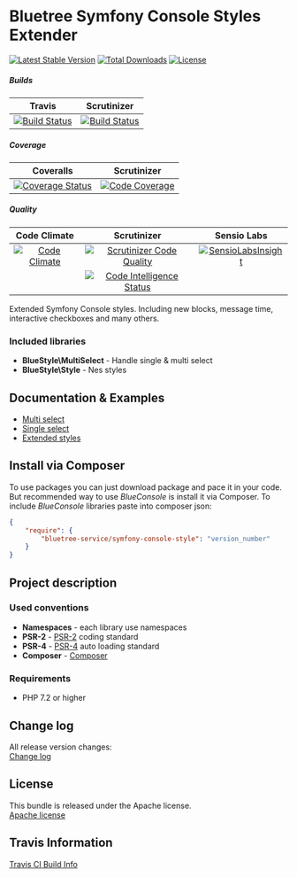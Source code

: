 Bluetree Symfony Console Styles Extender
========================================

[![Latest Stable Version](https://poser.pugx.org/bluetree-service/symfony-console-style/v/stable.svg?style=flat-square)](https://packagist.org/packages/bluetree-service/symfony-console-style)
[![Total Downloads](https://poser.pugx.org/bluetree-service/symfony-console-style/downloads.svg?style=flat-square)](https://packagist.org/packages/bluetree-service/symfony-console-style)
[![License](https://poser.pugx.org/bluetree-service/symfony-console-style/license.svg?style=flat-square)](https://packagist.org/packages/bluetree-service/symfony-console-style)

##### Builds
| Travis | Scrutinizer |
|:---:|:---:|
| [![Build Status](https://travis-ci.org/bluetree-service/symfony-console-style.svg?style=flat-square)](https://travis-ci.org/bluetree-service/symfony-console-style) | [![Build Status](https://scrutinizer-ci.com/g/bluetree-service/symfony-console-style/badges/build.png?style=flat-square&b=master)](https://scrutinizer-ci.com/g/bluetree-service/symfony-console-style/build-status/master) |

##### Coverage
| Coveralls | Scrutinizer |
|:---:|:---:|
| [![Coverage Status](https://coveralls.io/repos/github/bluetree-service/symfony-console-style/badge.svg?style=flat-square&branch=master)](https://coveralls.io/github/bluetree-service/symfony-console-style?branch=master) | [![Code Coverage](https://scrutinizer-ci.com/g/bluetree-service/symfony-console-style/badges/coverage.png?style=flat-square&b=master)](https://scrutinizer-ci.com/g/bluetree-service/symfony-console-style/?branch=master) |

##### Quality
| Code Climate | Scrutinizer | Sensio Labs |
|:---:|:---:|:---:|
| [![Code Climate](https://codeclimate.com/github/bluetree-service/symfony-console-style/badges/gpa.svg?style=flat-square)](https://codeclimate.com/github/bluetree-service/symfony-console-style) | [![Scrutinizer Code Quality](https://scrutinizer-ci.com/g/bluetree-service/symfony-console-style/badges/quality-score.png?style=flat-square&b=master)](https://scrutinizer-ci.com/g/bluetree-service/symfony-console-style/?branch=master) | [![SensioLabsInsight](https://insight.sensiolabs.com/projects/e9b6307b-4407-4fbe-8e40-233a3ec7f352/mini.png?style=flat-square)](https://insight.sensiolabs.com/projects/e9b6307b-4407-4fbe-8e40-233a3ec7f352) |
|  | [![Code Intelligence Status](https://scrutinizer-ci.com/g/bluetree-service/symfony-console-style/badges/code-intelligence.svg?style=flat-square&b=master)](https://scrutinizer-ci.com/code-intelligence) |  |

Extended Symfony Console styles. Including new blocks, message time, interactive checkboxes and many others. 

### Included libraries
* **BlueStyle\MultiSelect** - Handle single & multi select
* **BlueStyle\Style** - Nes styles

Documentation & Examples
------------------------
* [Multi select](https://github.com/bluetree-service/symfony-console-style/tree/examples/multiselect.php "Multi select")
* [Single select](https://github.com/bluetree-service/symfony-console-style/tree/develop/singleselect.php "Single select")
* [Extended styles](https://github.com/bluetree-service/symfony-console-style/tree/develop/style.php "Extended styles")


Install via Composer
--------------
To use packages you can just download package and pace it in your code. But recommended
way to use _BlueConsole_ is install it via Composer. To include _BlueConsole_
libraries paste into composer json:

```json
{
    "require": {
        "bluetree-service/symfony-console-style": "version_number"
    }
}
```

Project description
--------------

### Used conventions

* **Namespaces** - each library use namespaces
* **PSR-2** - [PSR-2](http://www.php-fig.org/psr/psr-2/) coding standard
* **PSR-4** - [PSR-4](http://www.php-fig.org/psr/psr-4/) auto loading standard
* **Composer** - [Composer](https://getcomposer.org/)

### Requirements

* PHP 7.2 or higher

Change log
--------------
All release version changes:  
[Change log](https://github.com/bluetree-service/symfony-console-style/tree/develop/doc/changelog.md "Change log")

License
--------------
This bundle is released under the Apache license.  
[Apache license](https://github.com/bluetree-service/symfony-console-style/LICENSE "Apache license")

Travis Information
--------------
[Travis CI Build Info](https://travis-ci.org/bluetree-service/symfony-console-style)
